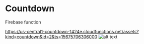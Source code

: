 # Countdown
Firebase function

https://us-central1-countdown-1424e.cloudfunctions.net/assets?kind=countdown&id=2&ts=15675706306000
![alt text](https://github.com/hiccup1991/countdown/blob/master/assets.gif)
